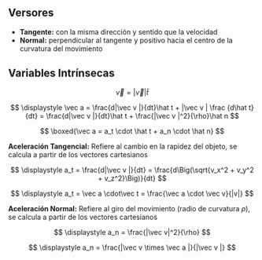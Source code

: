 ## Versores

- **Tangente:** con la misma dirección y sentido que la velocidad
- **Normal:** perpendicular al tangente y positivo hacia el centro de la curvatura del movimiento

## Variables Intrínsecas

$$
\vec v = |\vec v|\hat t
$$

$$
\displaystyle \vec a = \frac{d|\vec v |}{dt}\hat t + |\vec v | \frac {d\hat t}{dt} = \frac{d|\vec v |}{dt}\hat t + \frac{|\vec v |^2}{\rho}\hat n
$$

$$
\boxed{\vec a = a_t \cdot \hat t + a_n \cdot \hat n}
$$

**Aceleración Tangencial:** Refiere al cambio en la rapidez del objeto, se calcula a partir de los vectores cartesianos

$$
\displaystyle a_t = \frac{d|\vec v |}{dt} = \frac{d\Big(\sqrt{v_x^2 + v_y^2 + v_z^2}\Big)}{dt}
$$

$$
\displaystyle a_t = \vec a \cdot\vec t = \frac{\vec a \cdot \vec v}{|v|}
$$

**Aceleración Normal:** Refiere al giro del movimiento (radio de curvatura $\rho$), se calcula a partir de los vectores cartesianos

$$
\displaystyle a_n = \frac{|\vec v|^2}{\rho}
$$

$$
\displaystyle a_n = \frac{|\vec v \times \vec a |}{|\vec v |}
$$
